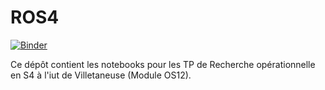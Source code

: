 # ROS4

[![Binder](https://mybinder.org/badge_logo.svg)](https://mybinder.org/v2/gh/mathieuLacroix/ROS4/master)

Ce dépôt contient les notebooks pour les TP de Recherche opérationnelle en S4 à l'iut de Villetaneuse (Module OS12).
